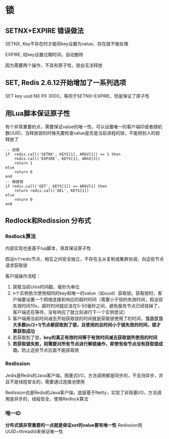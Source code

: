# 锁
## SETNX+EXPIRE 错误做法
SETNX, Key不存在时才能将key设置为value，存在就不做处理

EXPIRE, 给key设置过期时间，自动删除

因为需要两个操作，不具有原子性，锁会无法释放
## SET, Redis 2.6.12开始增加了一系列选项
SET key uuid NX PX 3000，等同于SETNX+EXPIRE，但是保证了原子性
## 用Lua脚本保证原子性
有个非常重要的点，需要保证value的唯一性，可以设置唯一的客户端ID或者随机数UUID，当释放锁的时候先要检查value是否是当前进程的锁，不能把别人的锁释放了

	-- 加锁
	if  redis.call('SETNX', KEYS[1], ARGV[1]) == 1 then
		redis.call('EXPIRE', KEYS[1], ARGV[2])
		return 1
	else
		return 0
	end
	-- 释放锁
	if redis.call('GET', KEYS[1]) == ARGV[1] then
		return redis.call('DEL', KEYS[1])
	else
		return 0
	end
## Redlock和Redission 分布式
### Redlock算法
内部实现也是基于lua脚本，用其保证原子性

假设n个redis节点，相互之间安全独立，不存在主从复制或集群协调，向这些节点请求获取锁

客户端操作流程：

1. 获取当前Unix时间戳，毫秒为单位
2. n个实例依次使用相同的key和唯一的value（如uuid）获取锁。获取锁时，客户端要设置一个网络连接和响应的超时时间（需要小于锁的失效时间，假设锁失效时间10s，超时时间就应该在5-50毫秒之间，避免服务节点已经挂掉了，客户端还在等待，没有响应了就立刻进行下一个实例尝试）
3. 客户端用当前时间减去开始获取锁的时间就是获取锁使用了的时间，**当且仅当大多数(n/2+1)节点都获取到了锁，且使用的总时间小于锁失效的时间，锁才算获取成功**
4. 若获取到了锁，**key的真正有效时间等于有效时间减去获取锁所使用的时间**
5. **若获取锁失败，则需要对所有节点进行解锁操作，即使有些节点没有获取锁成功**，防止这些节点后面不能获取锁

### Redission
Jedis是Redis的Java客户端，阻塞式I/O，方法调用都是同步的，不支持异步，并且不是线程安全的，需要通过连接池使用

Redission也是Redis的Java客户端，底层基于Netty，实现了非阻塞I/O，方法调用是异步的，线程安全，使用Redlock算法
### 唯一ID
**分布式锁非常重要的一点就是保证set的value要有唯一性**
Redission用UUID+threadId来保证唯一性




